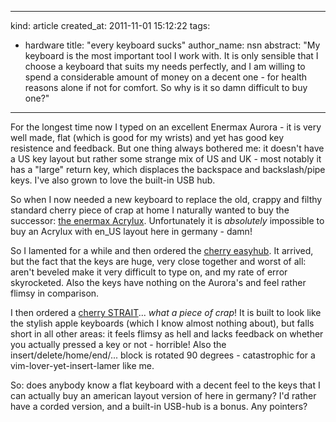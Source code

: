 -----
  kind: article
  created_at: 2011-11-01 15:12:22
  tags:
  - hardware
  title: "every keyboard sucks"
  author_name: nsn
  abstract: "My keyboard is the most important tool I work with. It is only sensible that I choose a keyboard that suits my needs perfectly, and I am willing to spend
             a considerable amount of money on a decent one - for health reasons alone if not for comfort. So why is it so damn difficult to buy one?"
-----


For the longest time now I typed on an excellent Enermax Aurora - it is very well made, flat (which is good for my wrists) and yet has good key resistence and feedback.
But one thing always bothered me: it doesn't have a US key layout but rather some strange mix of US and UK - most notably it has a "large" return key, which displaces the
backspace and backslash/pipe keys. I've also grown to love the built-in USB hub.

So when I now needed a new keyboard to replace the old, crappy and filthy standard cherry piece of crap at home 
I naturally wanted to buy the successor: <a href="http://enermax.com/home.php?fn=eng/product_a1_1_1&lv0=3&lv1=12&no=65">the enermax Acrylux</a>. 
Unfortunately it is *absolutely* impossible to buy an Acrylux with en_US layout here in germany - damn! 

So I lamented for a while and then ordered the <a href="http://www.cherry.de/cid/corded_keyboards_EASYHUB_Corded_MultiMedia_Keyboard.htm?">cherry easyhub</a>.
It arrived, but the fact that the keys are huge, very close together and worst of all: aren't beveled make it very difficult to type on, and my rate of error
skyrocketed. Also the keys have nothing on the Aurora's and feel rather flimsy in comparison.

I then ordered a <a href="http://www.cherry.de/cid/corded_keyboards_STRAIT_BLACK_Corded_Keyboard.htm?">cherry STRAIT</a>... *what a piece of crap*!
It is built to look like the stylish apple keyboards (which I know almost nothing about), but falls short in all other areas:
it feels flimsy as hell and lacks feedback on whether you actually pressed a key or not - horrible! Also the insert/delete/home/end/... block is rotated 90 degrees - 
catastrophic for a vim-lover-yet-insert-lamer like me.

So: does anybody know a flat keyboard with a decent feel to the keys that I can actually buy an american layout version of here in germany? I'd rather have a 
corded version, and a built-in USB-hub is a bonus. Any pointers?


